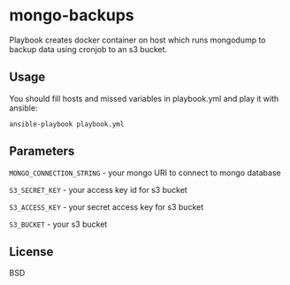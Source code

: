# mongo-backups

Playbook creates docker container on host which runs mongodump to backup data using cronjob to an s3 bucket.

## Usage

You should fill hosts and missed variables in playbook.yml and play it with ansible:
```
ansible-playbook playbook.yml
```

## Parameters

`MONGO_CONNECTION_STRING` - your mongo URI to connect to mongo database

`S3_SECRET_KEY` - your access key id for s3 bucket

`S3_ACCESS_KEY` - your secret access key for s3 bucket

`S3_BUCKET` - your s3 bucket

## License

BSD
